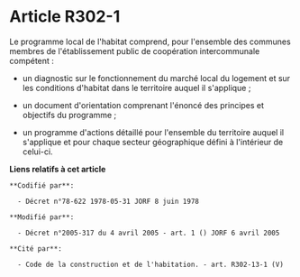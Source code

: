 # Article R302-1

Le programme local de l'habitat comprend, pour l'ensemble des communes membres de l'établissement public de coopération
intercommunale compétent :

- un diagnostic sur le fonctionnement du marché local du logement et sur les conditions d'habitat dans le territoire auquel
il s'applique ;

- un document d'orientation comprenant l'énoncé des principes et objectifs du programme ;

- un programme d'actions détaillé pour l'ensemble du territoire auquel il s'applique et pour chaque secteur géographique
défini à l'intérieur de celui-ci.

**Liens relatifs à cet article**

	**Codifié par**:

	  - Décret n°78-622 1978-05-31 JORF 8 juin 1978

	**Modifié par**:

	  - Décret n°2005-317 du 4 avril 2005 - art. 1 () JORF 6 avril 2005

	**Cité par**:

	  - Code de la construction et de l'habitation. - art. R302-13-1 (V)
